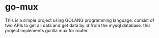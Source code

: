 # go-mux

This is a simple project using GOLANG programming language. consist of two APIs to get all data and get data by id from the mysql database. this project implements 
gorilla mux for router.
